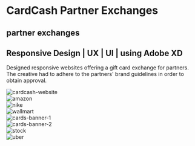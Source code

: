 # CardCash Partner Exchanges

partner exchanges
---

Responsive Design | UX | UI | using Adobe XD
---

Designed responsive websites offering a gift card exchange for partners.
The creative had to adhere to the partners' brand guidelines in order to obtain approval.

<img data-src="https://cdn.annettevonbrandis.com/projectimages/cardcash-website.09488140-c064-11e9-9bb0-63fa07986d22/original" src="https://cdn.annettevonbrandis.com/projectimages/cardcash-website.09488140-c064-11e9-9bb0-63fa07986d22/blur" class="lazy img-fluid" alt="cardcash-website" data-width="2870" data-height="1575">

<div class="container mt-2 mb-2">
  <div class="row">
    <div class="col-sm p-0">
      <img data-src="https://cdn.annettevonbrandis.com/projectimages/amazon.12fb9150-c064-11e9-9bb0-63fa07986d22/original" src="https://cdn.annettevonbrandis.com/projectimages/amazon.12fb9150-c064-11e9-9bb0-63fa07986d22/blur" class="lazy img-fluid" alt="amazon" data-width="1435" data-height="1966">
    </div>
    <div class="col-sm p-0">
      <img data-src="https://cdn.annettevonbrandis.com/projectimages/nike.3a2b9c70-c064-11e9-9bb0-63fa07986d22/original" src="https://cdn.annettevonbrandis.com/projectimages/nike.3a2b9c70-c064-11e9-9bb0-63fa07986d22/blur" class="lazy img-fluid" alt="nike" data-width="1435" data-height="1966">
    </div>
  </div>
</div>

<div class="container mt-2 mb-2 p-0">
  <div class="row">
    <div class="col-sm p-0">
      <img data-src="https://cdn.annettevonbrandis.com/projectimages/wallmart.6241e8e0-c064-11e9-9bb0-63fa07986d22/original" src="https://cdn.annettevonbrandis.com/projectimages/wallmart.6241e8e0-c064-11e9-9bb0-63fa07986d22/blur" class="lazy img-fluid" alt="wallmart" data-width="2869" data-height="1741">
    </div>
  </div>
  <div class="row">
    <div class="col-sm p-0">
      <img data-src="https://cdn.annettevonbrandis.com/projectimages/cards-banner-1.8a5d8c80-c064-11e9-9bb0-63fa07986d22/original" src="https://cdn.annettevonbrandis.com/projectimages/cards-banner-1.8a5d8c80-c064-11e9-9bb0-63fa07986d22/blur" class="lazy img-fluid" alt="cards-banner-1" data-width="1434" data-height="240">
    </div>
    <div class="col-sm p-0">
      <img data-src="https://cdn.annettevonbrandis.com/projectimages/cards-banner-2.95efe3e0-c064-11e9-9bb0-63fa07986d22/original" src="https://cdn.annettevonbrandis.com/projectimages/cards-banner-2.95efe3e0-c064-11e9-9bb0-63fa07986d22/blur" class="lazy img-fluid" alt="cards-banner-2" data-width="1435" data-height="240">
    </div>
  </div>
</div>

<div class="container mt-2 mb-2">
  <div class="row">
    <div class="col-sm p-0">
      <img data-src="https://cdn.annettevonbrandis.com/projectimages/stock.a40d2be0-c064-11e9-9bb0-63fa07986d22/original" src="https://cdn.annettevonbrandis.com/projectimages/stock.a40d2be0-c064-11e9-9bb0-63fa07986d22/blur" class="lazy img-fluid" alt="stock" data-width="1434" data-height="1388">
    </div>
    <div class="col-sm p-0">
      <img data-src="https://cdn.annettevonbrandis.com/projectimages/uber.b34d4900-c064-11e9-9bb0-63fa07986d22/original" src="https://cdn.annettevonbrandis.com/projectimages/uber.b34d4900-c064-11e9-9bb0-63fa07986d22/blur" class="lazy img-fluid" alt="uber" data-width="1435" data-height="1388">
    </div>
  </div>
</div>
